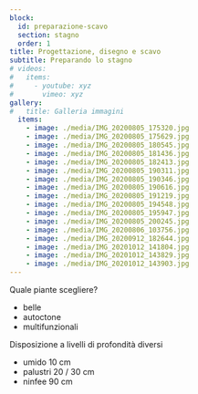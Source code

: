 ```yaml
---
block: 
  id: preparazione-scavo
  section: stagno
  order: 1
title: Progettazione, disegno e scavo
subtitle: Preparando lo stagno
# videos:
#   items:
#     - youtube: xyz
#       vimeo: xyz
gallery:
#   title: Galleria immagini
  items:
    - image: ./media/IMG_20200805_175320.jpg
    - image: ./media/IMG_20200805_175629.jpg
    - image: ./media/IMG_20200805_180545.jpg
    - image: ./media/IMG_20200805_181436.jpg
    - image: ./media/IMG_20200805_182413.jpg
    - image: ./media/IMG_20200805_190311.jpg
    - image: ./media/IMG_20200805_190346.jpg
    - image: ./media/IMG_20200805_190616.jpg
    - image: ./media/IMG_20200805_191219.jpg
    - image: ./media/IMG_20200805_194548.jpg
    - image: ./media/IMG_20200805_195947.jpg
    - image: ./media/IMG_20200805_200245.jpg
    - image: ./media/IMG_20200806_103756.jpg
    - image: ./media/IMG_20200912_182644.jpg
    - image: ./media/IMG_20201012_141804.jpg
    - image: ./media/IMG_20201012_143829.jpg
    - image: ./media/IMG_20201012_143903.jpg
---
```


Quale piante scegliere?
- belle
- autoctone
- multifunzionali

Disposizione a livelli di profondità diversi
- umido 10 cm
- palustri 20 / 30 cm
- ninfee 90 cm

